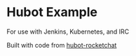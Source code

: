 # Hubot Example

For use with Jenkins, Kubernetes, and IRC

Built with code from [hubot-rocketchat](https://github.com/RocketChat/hubot-rocketchat)
